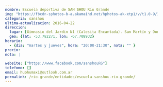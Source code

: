 ```yaml
---
nombre: Escuela deportiva de SAN SHOU Río Grande
img: "https://fbcdn-sphotos-b-a.akamaihd.net/hphotos-ak-xtp1/v/t1.0-9/11258249_446574822191117_5266109450405274928_n.jpg?oh=1524361e6d09a37c3a33a7dd8d0b9b11&oe=57B950D0&__gda__=1471693286_787a521a069c56e8905b2bf38cee8a79"
categoria: sanshou
ultima-actualizacion: 2016-04-22
direccion: 
  lugar: [Gimnasio del Jardin N1 (Calesita Encantada). San Martín y Don Bosco.]
  geo: {lat: -53.782271, lon: -67.708932}
horario: 
  - {dia: "martes y jueves", hora: "20:00-21:30", nota: "" }
precio: 
nota: | 
  
website: ["https://www.facebook.com/sanshouRG"]
telefono: []
email: huohumaxi@outlook.com.ar
permalink: /rio-grande/entidades/escuela-sanshou-rio-grande/
---
```


